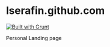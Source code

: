 lserafin.github.com
===================

[![Built with Grunt](https://cdn.gruntjs.com/builtwith.png)](http://gruntjs.com/)

Personal Landing page
